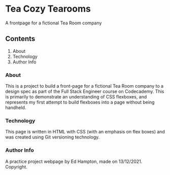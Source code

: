 # Tea Cozy Tearooms

A frontpage for a fictional Tea Room company

## Contents

1. About
2. Technology
3. Author Info

### About

This is a project to build a front-page for a fictional Tea Room company to a design spec as part of the Full Stack Engineer course on Codecademy.  This is primarily to demonstrate an understanding of CSS flexboxes, and represents my first attempt to build flexboxes into a page without being handheld.

### Technology

This page is written in HTML with CSS (with an emphasis on flex boxes) and was created using Git versioning technology.

### Author Info

A practice project webpage by Ed Hampton, made on 13/12/2021.  Copyright.
